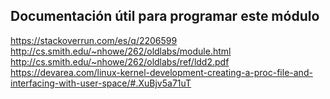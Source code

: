 Documentación útil para programar este módulo
---------------------------------------------

https://stackoverrun.com/es/q/2206599
http://cs.smith.edu/~nhowe/262/oldlabs/module.html
http://cs.smith.edu/~nhowe/262/oldlabs/ref/ldd2.pdf
https://devarea.com/linux-kernel-development-creating-a-proc-file-and-interfacing-with-user-space/#.XuBjv5a71uT
